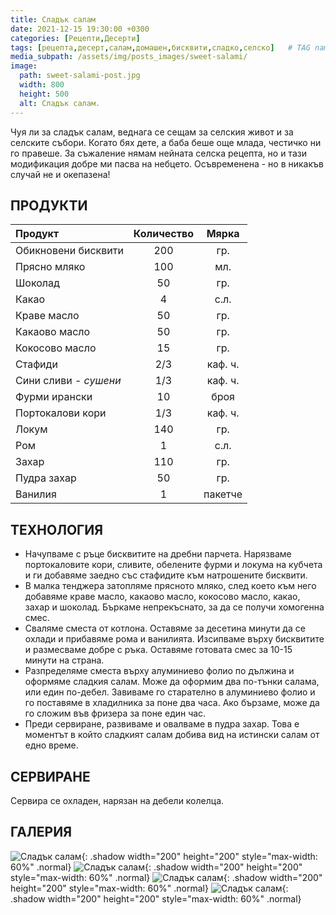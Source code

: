 ```yaml
---
title: Сладък салам
date: 2021-12-15 19:30:00 +0300
categories: [Рецепти,Десерти]
tags: [рецепта,десерт,салам,домашен,бисквити,сладко,селско]   # TAG names should always be lowercase
media_subpath: /assets/img/posts_images/sweet-salami/
image:
  path: sweet-salami-post.jpg
  width: 800
  height: 500
  alt: Сладък салам.
---
```


Чуя ли за сладък салам, веднага се сещам за селския живот и за селските събори. Когато бях дете, а баба беше още млада, честичко ни го правеше. За съжаление нямам нейната селска рецепта, но и тази модификация добре ми пасва на небцето. Осъвременена - но в никакъв случай не и окепазена!

## **ПРОДУКТИ**

| Продукт              |Количество  |Мярка   |
|:---------------------|:----------:|:------:|
|Обикновени бисквити   |200         |гр.     |
|Прясно мляко          |100         |мл.     |
|Шоколад               |50          |гр.     |
|Какао                 |4           |с.л.    |
|Краве масло           |50          |гр.     |
|Какаово масло         |50          |гр.     |
|Кокосово масло        |15          |гр.     |
|Стафиди               |2/3         |каф. ч. |
|Сини сливи - *сушени* |1/3         |каф. ч. |
|Фурми ирански         |10          |броя    |
|Портокалови кори      |1/3         |каф. ч. |
|Локум                 |140         |гр.     |
|Ром                   |1           |с.л.    |
|Захар                 |110         |гр.     |
|Пудра захар           |50          |гр.     |
|Ванилия               |1           |пакетче |

## **ТЕХНОЛОГИЯ**

- Начупваме с ръце бисквитите на дребни парчета. Нарязваме портокаловите кори, сливите, обелените фурми и локума на кубчета и ги добавяме заедно със стафидите към натрошените бисквити.
- В малка тенджера затопляме прясното мляко, след което към него добавяме краве масло, какаово масло, кокосово масло, какао, захар и шоколад. Бъркаме непрекъснато, за да се получи хомогенна смес.
- Сваляме сместа от котлона. Оставяме за десетина минути да се охлади и прибавяме рома и ванилията. Изсипваме върху бисквитите и размесваме добре с ръка. Оставяме готовата смес за 10-15 минути на страна.
- Разпределяме сместа върху алуминиево фолио по дължина и оформяме сладкия салам. Може да оформим два по-тънки салама, или един по-дебел. Завиваме го старателно в алуминиево фолио и го поставяме в хладилника за поне два часа. Ако бързаме, може да го сложим във фризера за поне един час.
- Преди сервиране, развиваме и овалваме в пудра захар. Това е моментът в който сладкият салам добива вид на истински салам от едно време.

## **СЕРВИРАНЕ**

Сервира се охладен, нарязан на дебели колелца.

## **ГАЛЕРИЯ**

![Сладък салам](sweet-salami-01.jpg){: .shadow width="200" height="200" style="max-width: 60%" .normal}
![Сладък салам](sweet-salami-02.jpg){: .shadow width="200" height="200" style="max-width: 60%" .normal}
![Сладък салам](sweet-salami-03.jpg){: .shadow width="200" height="200" style="max-width: 60%" .normal}
![Сладък салам](sweet-salami-04.jpg){: .shadow width="200" height="200" style="max-width: 60%" .normal}
